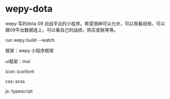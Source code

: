 # wepy-dota
wepy 写的dota 09 对战平台的小程序。希望酒神可以允许，可以观看视频，可以跟09平台数据连上，可以看自己的战绩，购买皮肤等等。

run
  wepy build --watch


框架：wepy 小程序框架


ui框架：mui


icon: iconfont


css: scss

js: typescript

